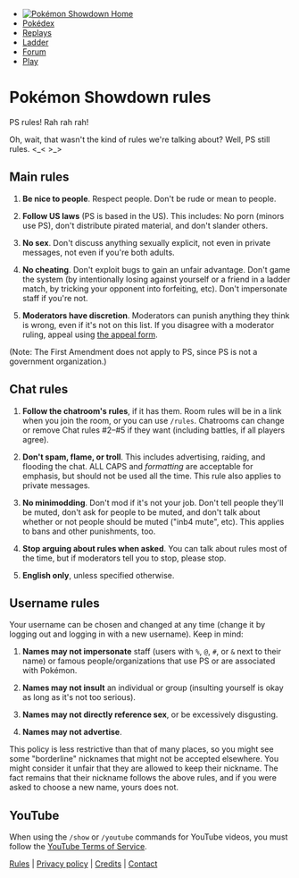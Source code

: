 *  [![Pokémon Showdown](/images/pokemonshowdownbeta.png) Home](https://pokemonshowdown.com/)
* [Pokédex](https://pokemonshowdown.com/dex/)
* [Replays](https://replay.pokemonshowdown.com/)
* [Ladder](https://pokemonshowdown.com/ladder/)
* [Forum](https://pokemonshowdown.com/forums/)
* [Play](https://play.pokemonshowdown.com/)

Pokémon Showdown rules
======================

PS rules! Rah rah rah!

Oh, wait, that wasn't the kind of rules we're talking about? Well, PS still rules. <\_< >\_>

Main rules
----------

1. **Be nice to people**. Respect people. Don't be rude or mean to people.
    
2. **Follow US laws** (PS is based in the US). This includes: No porn (minors use PS), don't distribute pirated material, and don't slander others.
    
3. **No sex**. Don't discuss anything sexually explicit, not even in private messages, not even if you're both adults.
    
4. **No cheating**. Don't exploit bugs to gain an unfair advantage. Don't game the system (by intentionally losing against yourself or a friend in a ladder match, by tricking your opponent into forfeiting, etc). Don't impersonate staff if you're not.
    
5. **Moderators have discretion**. Moderators can punish anything they think is wrong, even if it's not on this list. If you disagree with a moderator ruling, appeal using [the appeal form](https://play.pokemonshowdown.com/view-help-request--appeal).
    

(Note: The First Amendment does not apply to PS, since PS is not a government organization.)

Chat rules
----------

1. **Follow the chatroom's rules**, if it has them. Room rules will be in a link when you join the room, or you can use `/rules`. Chatrooms can change or remove Chat rules #2–#5 if they want (including battles, if all players agree).
    
2. **Don't spam, flame, or troll**. This includes advertising, raiding, and flooding the chat. ALL CAPS and _formatting_ are acceptable for emphasis, but should not be used all the time. This rule also applies to private messages.
    
3. **No minimodding**. Don't mod if it's not your job. Don't tell people they'll be muted, don't ask for people to be muted, and don't talk about whether or not people should be muted ("inb4 mute", etc). This applies to bans and other punishments, too.
    
4. **Stop arguing about rules when asked**. You can talk about rules most of the time, but if moderators tell you to stop, please stop.
    
5. **English only**, unless specified otherwise.
    

Username rules
--------------

Your username can be chosen and changed at any time (change it by logging out and logging in with a new username). Keep in mind:

1. **Names may not impersonate** staff (users with `%`, `@`, `#`, or `&` next to their name) or famous people/organizations that use PS or are associated with Pokémon.
    
2. **Names may not insult** an individual or group (insulting yourself is okay as long as it's not too serious).
    
3. **Names may not directly reference sex**, or be excessively disgusting.
    
4. **Names may not advertise**.
    

This policy is less restrictive than that of many places, so you might see some "borderline" nicknames that might not be accepted elsewhere. You might consider it unfair that they are allowed to keep their nickname. The fact remains that their nickname follows the above rules, and if you were asked to choose a new name, yours does not.

YouTube
-------

When using the `/show` or `/youtube` commands for YouTube videos, you must follow the [YouTube Terms of Service](https://www.youtube.com/t/terms).

[Rules](https://pokemonshowdown.com/rules) | [Privacy policy](https://pokemonshowdown.com/privacy) | [Credits](https://pokemonshowdown.com/credits) | [Contact](https://pokemonshowdown.com/contact)